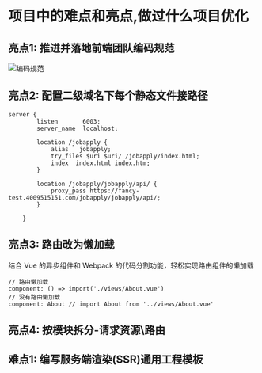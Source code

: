 # 项目中的难点和亮点,做过什么项目优化

## 亮点1: 推进并落地前端团队编码规范
![编码规范](https://awayjin.github.io/codeguide/)

## 亮点2: 配置二级域名下每个静态文件接路径
```
server {
        listen       6003;
        server_name  localhost;
		
		location /jobapply {
            alias   jobapply;
			try_files $uri $uri/ /jobapply/index.html;
            index  index.html index.htm;
        }
		
		location /jobapply/jobapply/api/ {
            proxy_pass https://fancy-test.4009515151.com/jobapply/jobapply/api/;
        }
	
    }
```

## 亮点3: 路由改为懒加载
结合 Vue 的异步组件和 Webpack 的代码分割功能，轻松实现路由组件的懒加载
```
// 路由懒加载
component: () => import('./views/About.vue')
// 没有路由懒加载
component: About // import About from '../views/About.vue'
```

## 亮点4: 按模块拆分-请求资源\路由

## 难点1: 编写服务端渲染(SSR)通用工程模板